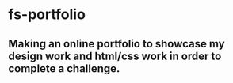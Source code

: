 # fs-portfolio

## Making an online portfolio to showcase my design work and html/css work in order to complete a challenge.
